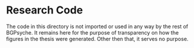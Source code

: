 # Research Code

The code in this directory is not imported or used in any way by the rest of
BGPsyche. It remains here for the purpose of transparency on how the figures in
the thesis were generated. Other then that, it serves no purpose.